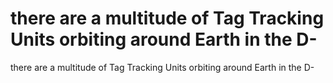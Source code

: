 # there are a multitude of Tag Tracking Units orbiting around Earth in the D-

there are a multitude of Tag Tracking Units orbiting around Earth in the D-